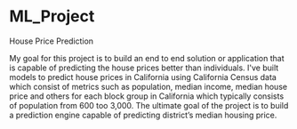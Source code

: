 # ML_Project
House Price Prediction 

My goal for this project is to build an end to end solution or application that is capable of predicting the house prices better than individuals.
I've built models to predict house prices in California using California Census data which consist of metrics such as population, median income,
median house price and others for each block group in California which typically consists of population from 600 too 3,000. 
The ultimate goal of the project is to build a prediction engine capable of predicting district’s median housing price.
